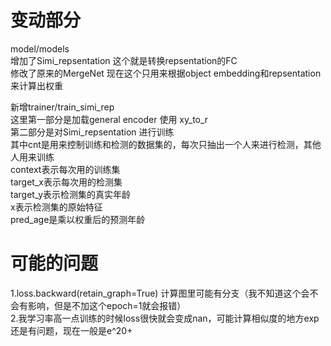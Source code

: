 # 变动部分  

model/models  
增加了Simi_repsentation 这个就是转换repsentation的FC  
修改了原来的MergeNet 现在这个只用来根据object embedding和repsentation来计算出权重  
  
新增trainer/train_simi_rep  
这里第一部分是加载general encoder 使用 xy_to_r  
第二部分是对Simi_repsentation 进行训练  
其中cnt是用来控制训练和检测的数据集的，每次只抽出一个人来进行检测，其他人用来训练  
context表示每次用的训练集    
target_x表示每次用的检测集  
target_y表示检测集的真实年龄  
x表示检测集的原始特征  
pred_age是乘以权重后的预测年龄  

# 可能的问题  
1.loss.backward(retain_graph=True) 计算图里可能有分支（我不知道这个会不会有影响，但是不加这个epoch=1就会报错）  
2.我学习率高一点训练的时候loss很快就会变成nan，可能计算相似度的地方exp还是有问题，现在一般是e^20+  
